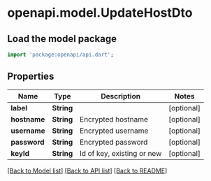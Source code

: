 # openapi.model.UpdateHostDto

## Load the model package
```dart
import 'package:openapi/api.dart';
```

## Properties
Name | Type | Description | Notes
------------ | ------------- | ------------- | -------------
**label** | **String** |  | [optional] 
**hostname** | **String** | Encrypted hostname | [optional] 
**username** | **String** | Encrypted username | [optional] 
**password** | **String** | Encrypted password | [optional] 
**keyId** | **String** | Id of key, existing or new | [optional] 

[[Back to Model list]](../README.md#documentation-for-models) [[Back to API list]](../README.md#documentation-for-api-endpoints) [[Back to README]](../README.md)


